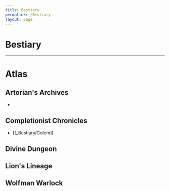 ```yaml
---
title: Bestiary
permalink: /Bestiary
layout: page
---
```

# Bestiary
---

# Atlas

## Artorian's Archives
- 


## Completionist Chronicles
- [[_Bestiary/Golem]]

## Divine Dungeon

## Lion's Lineage

## Wolfman Warlock